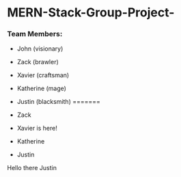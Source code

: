 # MERN-Stack-Group-Project-

### Team Members:
- John (visionary)

- Zack (brawler)
- Xavier (craftsman)
- Katherine (mage)
- Justin (blacksmith)
=======
- Zack 
- Xavier is here!
- Katherine 
- Justin

Hello there Justin

